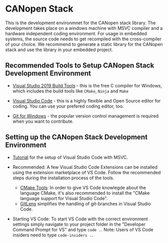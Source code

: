 
# CANopen Stack

This is the development environmnet for the CANopen stack library. The development takes place on a windows machine with MSVC compiler and a hardware independent coding environment.
For usage in embedded systems, the source code needs to get recompiled with the cross-compiler of your choice. We recommend to generate a static library for the CANopen stack and use the library in your embedded project.


## Recommended Tools to Setup CANopen Stack Development Environment

- [Visual Studio 2019 Build Tools](https://visualstudio.microsoft.com/de/downloads) - this is the free C compiler for Windows, which includes the build tools like `CMake`, `Ninja` and `Make`

- [Visual Studio Code](https://code.visualstudio.com/download) - this is a highly flexible and Open Source editor for coding. You can use your prefered coding editor, too.

- [Git for Windows](https://gitforwindows.org) - the popular version control management is required when you want to contribute.


## Setting up the CANopen Stack Development Environment

- [Tutorial](https://code.visualstudio.com/docs/cpp/config-msvc) for the setup of Visual Studio Code with MSVC. 

- Recommended: A few Visual Studio Code Extensions can be installed using the extension marketplace of VS Code. Follow the recommended steps during the installation process of the tools.
  - [CMake Tools](https://github.com/microsoft/vscode-cmake-tools): In order to give VS Code knowlegde about the language CMake, it's also recommended to install the "CMake language support for Visual Studio Code".  
  - [GitLens](https://marketplace.visualstudio.com/items?itemName=eamodio.gitlens) simplifies the handling of git-branches in Visual Studio Code.

- Starting VS Code: To start VS Code with the correct environment settings simply navigate to your project folder in the "Developer Command Prompt for VS" and type `code .`. Note: Users of VS Code insiders need to type `code-insiders .`.
